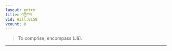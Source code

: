 ```yaml
---
layout: entry
title: འཁྱིགས་
vid: Hill:0158
vcount: 0
---
```

> To comprise, encompass (Jä)\.


---

